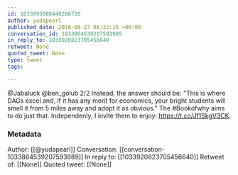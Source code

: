 ```yaml
---
id: 1033993080448286720
author: yudapearl
published_date: 2018-08-27 08:22:15 +00:00
conversation_id: 1033864539207593989
in_reply_to: 1033920823705456640
retweet: None
quoted_tweet: None
type: tweet
tags:

---
```


@Jabaluck @ben_golub 2/2
Instead, the answer should be: "This is where DAGs excel and, if it has any merit for economics, your bright students will smell it from 5 miles away and adopt it as obvious." The #Bookofwhy aims to do just that. Independenly, I invite them to enjoy: https://t.co/Jf1SkgV3CK.

### Metadata

Author: [[@yudapearl]]
Conversation: [[conversation-1033864539207593989]]
In reply to: [[1033920823705456640]]
Retweet of: [[None]]
Quoted tweet: [[None]]
